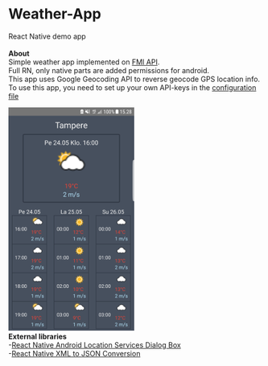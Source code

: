 # Weather-App
React Native demo app<br>
<br>
<b>About</b><br>
Simple weather app implemented on [FMI API](http://catalog.fmi.fi).<br>
Full RN, only native parts are added permissions for android.<br>
This app uses Google Geocoding API to reverse geocode GPS location info.<br>
To use this app, you need to set up your own API-keys in the [configuration file](/config.json)<br>

<img src="/screenshots/33514109_2199175396765550_7927328512409600000_n.png" width="250" alt="Weather App"/>
<br>
<b>External libraries</b><br>
-<a href="https://github.com/webyonet/react-native-android-location-services-dialog-box">React Native Android Location Services Dialog Box</a><br>
-<a href="https://github.com/connected-lab/react-native-xml2js">React Native XML to JSON Conversion</a>
